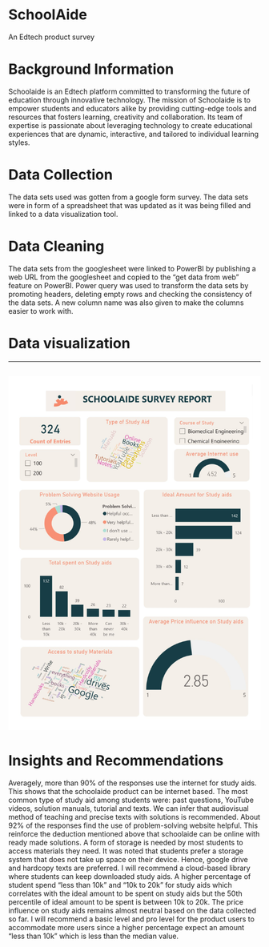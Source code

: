 # SchoolAide
An Edtech product survey
# Background Information
Schoolaide is an Edtech platform committed to transforming the future of education through innovative technology. The mission of Schoolaide is to empower students and educators alike by providing cutting-edge tools and resources that fosters learning, creativity and collaboration. 
Its team of expertise is passionate about leveraging technology to create educational experiences that are dynamic, interactive, and tailored to individual learning styles.
# Data Collection
The data sets used was gotten from a google form survey. The data sets were in form of a spreadsheet that was updated as it was being filled and linked to a data visualization tool.
# Data Cleaning
The data sets from the googlesheet were linked to PowerBI by publishing a web URL from the googlesheet and copied to the “get data from web” feature on PowerBI. 
Power query was used to transform the data sets by promoting headers, deleting empty rows and checking the consistency of the data sets.
A new column name was also given to make the columns easier to work with.
# Data visualization
---
![Dashboard](https://github.com/psalmwell-code/SchoolAide/blob/main/school%20aide.jpg)
---
# Insights and Recommendations
Averagely, more than 90% of the responses use the internet for study aids. This shows that the schoolaide product can be internet based.
The most common type of study aid among students were: past questions, YouTube videos, solution manuals, tutorial and texts. We can infer that audiovisual method of teaching and precise texts with solutions is recommended.
About 92% of the responses find the use of problem-solving website helpful. This reinforce the deduction mentioned above that schoolaide can be online with ready made solutions.
A form of storage is needed by most students to access materials they need. It was noted that students prefer a storage system that does not take up space on their device. Hence, google drive and hardcopy texts are preferred. I will recommend a cloud-based library where students can keep downloaded study aids.
A higher percentage of student spend “less than 10k” and “10k to 20k” for study aids which correlates with the ideal amount to be spent on study aids but the 50th percentile of ideal amount to be spent is between 10k to 20k.
The price influence on study aids remains almost neutral based on the data collected so far.
I will recommend a basic level and pro level for the product users to accommodate more users since a higher percentage expect an amount “less than 10k” which is less than the median value.

